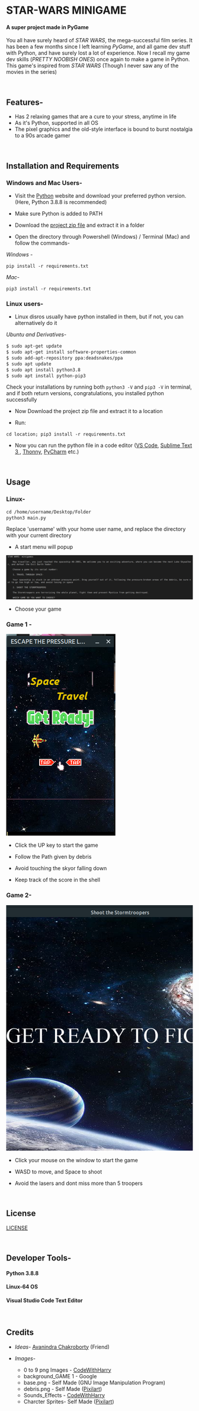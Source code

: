 # STAR-WARS MINIGAME

#### A super project made in PyGame

You all have surely heard of *STAR WARS*, the mega-successful film series. It has been a few months since I left learning *PyGame*, and all game dev stuff with Python, and have surely lost a lot of experience. Now I recall my game dev skills (*PRETTY NOOBISH ONES*) once again to make a game in Python. This game's inspired from *STAR WARS* (Though I never saw any of the movies in the series)

<br>

## Features-

- Has 2 relaxing games that are a cure to your stress, anytime in life
- As it's Python, supported in all OS
- The pixel graphics and the old-style interface is bound to burst nostalgia to a 90s arcade gamer

<br>

## Installation and Requirements
 
### Windows and Mac  Users-

- Visit the [Python](https://python.org) website and download your preferred python version. (Here, Python 3.8.8 is recommended)

- Make sure Python is added to PATH 

- Download the [project zip file](https://github.com/arghyagod-coder/STAR-WARS-MINIGAMES) and extract it in a folder

- Open the directory through Powershell (Windows) / Terminal (Mac) and follow the commands-

*Windows -*

```
pip install -r requirements.txt
```

*Mac-*

```
pip3 install -r requirements.txt
```

### Linux users-

- Linux disros usually have python installed in them, but if not, you can alternatively do it

*Ubuntu and Derivatives-*

```
$ sudo apt-get update
$ sudo apt-get install software-properties-common
$ sudo add-apt-repository ppa:deadsnakes/ppa
$ sudo apt update
$ sudo apt install python3.8
$ sudo apt install python-pip3
```
Check your installations by running both `python3 -V` and `pip3 -V` in terminal, and if both return versions, congratulations, you installed python successfully

- Now Download the project zip file and extract it to a location

- Run:

```
cd location; pip3 install -r requirements.txt
```

- Now you can run the python file in a code editor ([VS Code](https://code.visualstudio.org), [Sublime Text 3 ](https://sublimetext.com/3), [Thonny](https://thonny.org), [PyCharm](https://jetbrains.com/pycharm) etc.)

<br>

## Usage

### Linux-

```
cd /home/username/Desktop/Folder
python3 main.py
```

Replace 'username' with your home user name, and replace the directory with your current directory

- A start menu will popup

![StartScreen](ext_files/StartScreen.png)

- Choose your game

### Game 1 -

![Esc_Loop](ext_files/Esc_Loop.png)

- Click the UP key to start the game

- Follow the Path given by debris

- Avoid touching the skyor falling down

- Keep track of the score in the shell

### Game 2-

![screen_popup](ext_files/screen_Popup.png)

- Click your mouse on the window to start the game

- WASD to move, and Space to shoot

- Avoid the lasers and dont miss more than 5 troopers

<br>


## License

[LICENSE](LICENSE)

<br>

## Developer Tools-

#### Python 3.8.8

#### Linux-64 OS

#### Visual Studio Code Text Editor

<br>

## Credits

- *Ideas-* [Avanindra Chakroborty](https://github.com/AvanindraC) (Friend)

- *Images-*
    - 0 to 9 png Images - [CodeWithHarry](https://codewithharry.com)
    - background_GAME 1 - Google
    - base.png - Self Made (GNU Image Manipulation Program)
    - debris.png - Self Made ([Pixilart](https://pixilart.com))
    - Sounds_Effects - [CodeWithHarry](https://codewithharry.com)
    - Charcter Sprites- Self Made ([Pixilart](https://pixilart.com))
